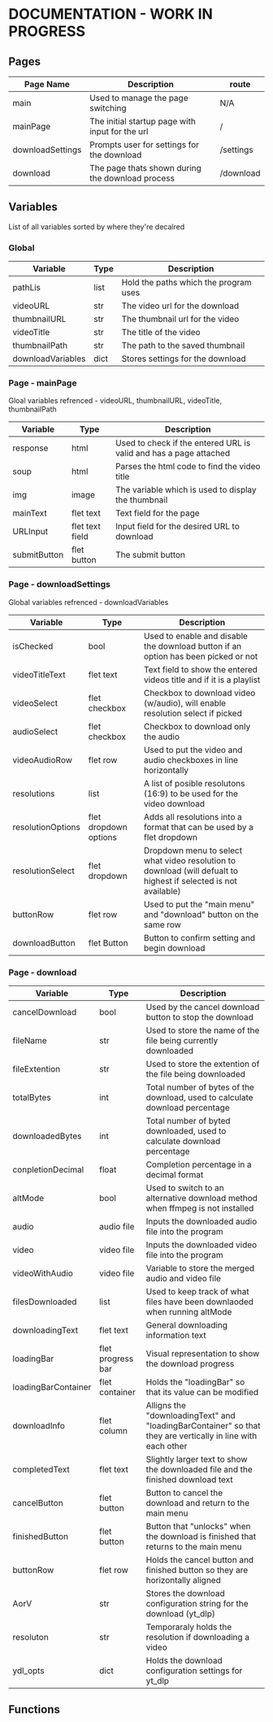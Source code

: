 # DOCUMENTATION - WORK IN PROGRESS

## Pages
| Page Name| Description | route |
| -------- | ----------- | ---- |
| main | Used to manage the page switching | N/A |
| mainPage | The initial startup page with input for the url | / |
| downloadSettings | Prompts user for settings for the download | /settings |
| download | The page thats shown during the download process | /download |



## Variables
List of all variables sorted by where they're decalred 

### Global
| Variable  | Type | Description | 
| --------- | ---- | ----------- | 
| pathLis  | list | Hold the paths which the program uses | 
| videoURL | str | The video url for the download | 
| thumbnailURL | str | The thumbnail url for the video | 
| videoTitle | str | The title of the video | 
| thumbnailPath | str | The path to the saved thumbnail | 
| downloadVariables | dict | Stores settings for the download | 

### Page - mainPage 
Gloal variables refrenced - videoURL, thumbnailURL, videoTitle, thumbnailPath

| Variable  | Type | Description | 
| --------- | ---- | ----------- | 
| response | html | Used to check if the entered URL is valid and has a page attached |
| soup | html | Parses the html code to find the video title |
| img | image | The variable which is used to display the thumbnail |
| mainText | flet text | Text field for the page |
| URLInput | flet text field | Input field for the desired URL to download |
| submitButton | flet button | The submit button |


### Page - downloadSettings
Global variables refrenced - downloadVariables

| Variable  | Type | Description | 
| --------- | ---- | ----------- | 
| isChecked | bool | Used to enable and disable the download button if an option has been picked or not | 
| videoTitleText | flet text | Text field to show the entered videos title and if it is a playlist | 
| videoSelect | flet checkbox | Checkbox to download video (w/audio), will enable resolution select if picked |
| audioSelect | flet checkbox | Checkbox to download only the audio |
| videoAudioRow | flet row | Used to put the video and audio checkboxes in line horizontally |
| resolutions | list | A list of posible resolutons (16:9) to be used for the video download |
| resolutionOptions | flet dropdown options | Adds all resolutions into a format that can be used by a flet dropdown |
| resolutionSelect | flet dropdown | Dropdown menu to select what video resolution to download (will defualt to highest if selected is not available) |
| buttonRow | flet row | Used to put the "main menu" and "download" button on the same row |
| downloadButton | flet Button | Button to confirm setting and begin download |


### Page - download 
| Variable  | Type | Description | 
| ----------| -----| ----------- | 
| cancelDownload | bool | Used by the cancel download button to stop the download |
| fileName | str | Used to store the name of the file being currently downloaded |
| fileExtention | str | Used to store the extention of the file being downloaded |
| totalBytes | int | Total number of bytes of the download, used to calculate download percentage |
| downloadedBytes | int | Total number of byted downloaded, used to calculate download percentage |
| conpletionDecimal | float | Completion percentage in a decimal format |
| altMode| bool | Used to switch to an alternative download method when ffmpeg is not installed |
| audio | audio file | Inputs the downloaded audio file into the program |
| video | video file | Inputs the downloaded video file into the program | 
| videoWithAudio | video file | Variable to store the merged audio and video file |
| filesDownloaded | list | Used to keep track of what files have been downlaoded when running altMode |
| downloadingText | flet text | General downloading information text |
| loadingBar | flet progress bar | Visual representation to show the download progress |
| loadingBarContainer | flet container | Holds the "loadingBar" so that its value can be modified |
| downloadInfo | flet column | Alligns the "downloadingText" and "loadingBarContainer" so that they are vertically in line with each other |
| completedText | flet text | Slightly larger text to show the downloaded file and the finished download text |
| cancelButton | flet button | Button to cancel the download and return to the main menu |
| finishedButton | flet button | Button that "unlocks" when the download is finished that returns to the main menu |
| buttonRow | flet row | Holds the cancel button and finished button so they are horizontally aligned |
| AorV | str | Stores the download configuration string for the download (yt_dlp) |
| resoluton | str | Temporaraly holds the resolution if downloading a video |
| ydl_opts | dict | Holds the download configuration settings for yt_dlp |


## Functions







